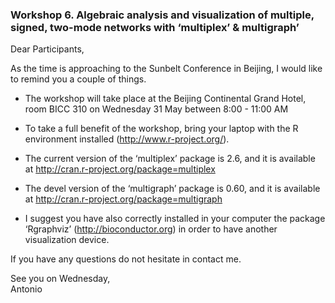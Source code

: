 ### Workshop 6. Algebraic analysis and visualization of multiple, signed, two-mode networks with ‘multiplex’ & multigraph’

Dear Participants,

As the time is approaching to the Sunbelt Conference in Beijing, I would like to remind you a couple of things.

* The workshop will take place at the Beijing Continental Grand Hotel, room BICC 310 on Wednesday 31 May between 8:00 - 11:00 AM

* To take a full benefit of the workshop, bring your laptop with the R environment installed (http://www.r-project.org/).

* The current version of the ‘multiplex’ package is 2.6, and it is available at http://cran.r-project.org/package=multiplex

* The devel version of the ‘multigraph’ package is 0.60, and it is available at http://cran.r-project.org/package=multigraph

* I suggest you have also correctly installed in your computer the package ‘Rgraphviz’ (http://bioconductor.org) in order to have another visualization device.


If you have any questions do not hesitate in contact me.

See you on Wednesday,<br/>
Antonio
